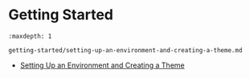 # Getting Started

```{toctree}
:maxdepth: 1

getting-started/setting-up-an-environment-and-creating-a-theme.md
```

* [Setting Up an Environment and Creating a Theme](./getting-started/setting-up-an-environment-and-creating-a-theme.md)

